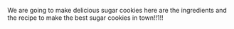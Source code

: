 We are going to make delicious sugar cookies here are the ingredients and the recipe to make the best sugar cookies in town!!1!!